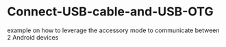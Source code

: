 # Connect-USB-cable-and-USB-OTG
example on how to leverage the accessory mode to communicate between 2 Android devices
